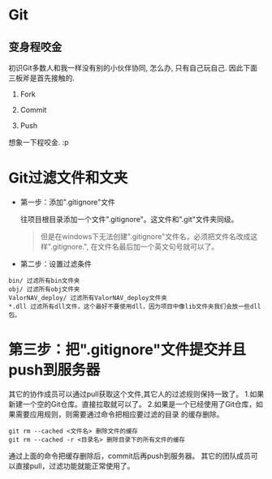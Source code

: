 
# Git


## 变身程咬金

初识Git多数人和我一样没有别的小伙伴协同, 怎么办, 只有自己玩自己. 因此下面三板斧是首先接触的.

1. Fork

2. Commit

3. Push

想象一下程咬金. :p

# Git过滤文件和文夹

* 第一步：添加".gitignore"文件

    往项目根目录添加一个文件".gitignore"。这文件和".git"文件夹同级。

    > 但是在windows下无法创建".gitignore"文件名，必须把文件名改成这样".gitignore.",
在文件名最后加一个英文句号就可以了。

* 第二步：设置过滤条件

```
bin/ 过滤所有bin文件夹
obj/ 过滤所有obj文件夹
ValorNAV_deploy/ 过滤所有ValorNAV_deploy文件夹
*.dll 过滤所有dll文件，这个最好不要使用dll，因为项目中像lib文件夹我们会放一些dll包。
```

# 第三步：把".gitignore"文件提交并且push到服务器


其它的协作成员可以通过pull获取这个文件,其它人的过滤规则保持一致了。
1.如果新建一个空的Git仓库。直接拉取就可以了。
2.如果是一个已经使用了Git仓库，如果需要应用规则，则需要通过命令把相应要过滤的目录
的缓存删除。

    git rm --cached <文件名> 删除文件的缓存
    git rm --cached -r <目录名> 删除目录下的所有文件的缓存

通过上面的命令把缓存删除后，commit后再push到服务器。
其它的团队成员可以直接pull，过滤功能就能正常使用了。